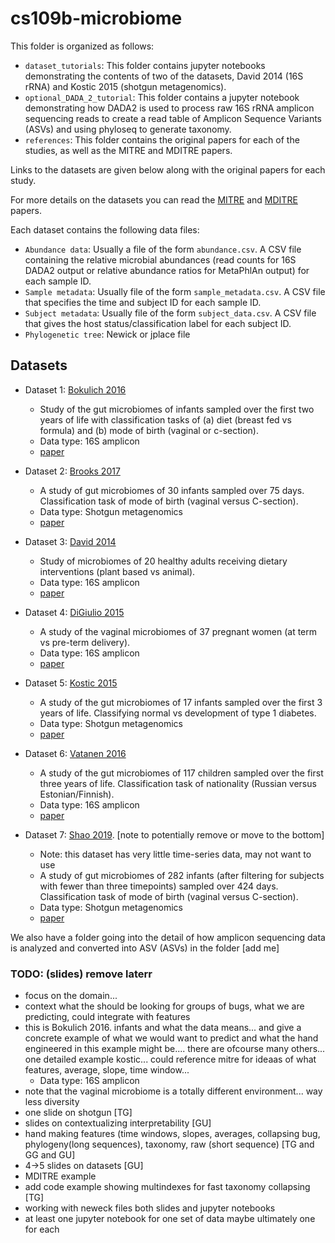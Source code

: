 # cs109b-microbiome

This folder is organized as follows:
- `dataset_tutorials`: This folder contains jupyter notebooks demonstrating the contents of two of the datasets, David 2014 (16S rRNA) and Kostic 2015 (shotgun metagenomics).
- `optional_DADA_2_tutorial`: This folder contains a jupyter notebook demonstrating how DADA2 is used to process raw 16S rRNA amplicon sequencing reads to create a read table of Amplicon Sequence Variants (ASVs) and using phyloseq to generate taxonomy.
- `references`: This folder contains the original papers for each of the studies, as well as the MITRE and MDITRE papers.

Links to the datasets are given below along with the original papers for each study.

For more details on the datasets you can read the [MITRE](https://github.com/gerberlab/cs109b-microbiome/blob/main/2022/references/MITRE.pdf) and [MDITRE](https://github.com/gerberlab/cs109b-microbiome/blob/main/2022/references/MDITRE.pdf) papers. 

Each dataset contains the following data files:
- `Abundance data`: Usually a file of the form `abundance.csv`. A CSV file containing the relative microbial abundances (read counts for 16S DADA2 output or relative abundance ratios for MetaPhlAn output) for each sample ID.
- `Sample metadata`: Usually file of the form `sample_metadata.csv`. A CSV file that specifies the time and subject ID for each sample ID.
- `Subject metadata`: Usually file of the form `subject_data.csv`. A CSV file that gives the host status/classification label for each subject ID. 
- `Phylogenetic tree`: Newick or jplace file

## Datasets

- Dataset 1: [Bokulich 2016](https://github.com/gerberlab/mditre/tree/master/mditre/tutorials/datasets/raw/bokulich)
  - Study of the gut microbiomes of infants sampled over the first two years of life with classification tasks of (a) diet (breast fed vs formula) and (b) mode of birth (vaginal or c-section).
  - Data type: 16S amplicon
  - [paper](https://github.com/gerberlab/cs109b-microbiome/blob/main/2022/references/Bokulich_2016.pdf)

- Dataset 2: [Brooks 2017](https://github.com/gerberlab/mditre/tree/master/mditre/tutorials/datasets/processed/brooks)
  - A study of gut microbiomes of 30 infants sampled over 75 days. Classification task of mode of birth (vaginal versus C-section).
  - Data type: Shotgun metagenomics
  - [paper](https://github.com/gerberlab/cs109b-microbiome/blob/main/2022/references/Brooks_2017.pdf)

- Dataset 3: [David 2014](https://github.com/gerberlab/mditre/tree/master/mditre/tutorials/datasets/raw/david)
  - Study of microbiomes of 20 healthy adults receiving dietary interventions (plant based vs animal).
  - Data type: 16S amplicon
  - [paper](https://github.com/gerberlab/cs109b-microbiome/blob/main/2022/references/David_2014.pdf)

- Dataset 4: [DiGiulio 2015](https://github.com/gerberlab/mditre/tree/master/mditre/tutorials/datasets/raw/digiulio)
  - A study of the vaginal microbiomes of 37 pregnant women (at term vs pre-term delivery).
  - Data type: 16S amplicon
  - [paper](https://github.com/gerberlab/cs109b-microbiome/blob/main/2022/references/DiGiulio_2015.pdf)

- Dataset 5: [Kostic 2015](https://github.com/gerberlab/mditre/tree/master/mditre/tutorials/datasets/raw/t1d)
  - A study of the gut microbiomes of 17 infants sampled over the first 3 years of life. Classifying normal vs development of type 1 diabetes.
  - Data type: Shotgun metagenomics
  - [paper](https://github.com/gerberlab/cs109b-microbiome/blob/main/2022/references/Kostic_2015.pdf)

- Dataset 6: [Vatanen 2016](https://github.com/gerberlab/mditre/tree/master/mditre/tutorials/datasets/raw/karelia)
  - A study of the gut microbiomes of 117 children sampled over the first three years of life. Classification task of nationality (Russian versus Estonian/Finnish).
  - Data type: 16S amplicon
  - [paper](https://github.com/gerberlab/cs109b-microbiome/blob/main/2022/references/Vatanen_2016.pdf)

- Dataset 7: [Shao 2019](). [note to potentially remove or move to the bottom]
  - Note: this dataset has very little time-series data, may not want to use
  - A study of gut microbiomes of 282 infants (after filtering for subjects with fewer than three timepoints) sampled over 424 days. Classification task of mode of birth (vaginal versus C-section).
  - Data type: Shotgun metagenomics
  - [paper](https://github.com/gerberlab/cs109b-microbiome/blob/main/2022/references/Shao_2019.pdf)


We also have a folder going into the detail of how amplicon sequencing data is analyzed and converted into ASV (ASVs) in the folder [add me]


### TODO: (slides) remove laterr
- focus on the domain...
- context what the should be looking for groups of bugs, what we are predicting, could integrate with features
- this is Bokulich 2016. infants and what the data means... and give a concrete example of what we would want to predict and what the hand engineered in this example might be.... there are ofcourse many others... one detailed example kostic... could reference mitre for ideaas of what features, average, slope, time window...
  - Data type: 16S amplicon
- note that the vaginal microbiome is a totally different environment... way less diversity
- one slide on shotgun [TG]
- slides on contextualizing interpretability [GU]
- hand making features (time windows, slopes, averages, collapsing bug, phylogeny(long sequences), taxonomy, raw (short sequence) [TG and GG and GU]
- 4->5 slides on datasets [GU]
- MDITRE example
- add code example showing multindexes for fast taxonomy collapsing [TG]
- working with neweck files both slides and jupyter notebooks
- at least one jupyter notebook for one set of data maybe ultimately one for each
